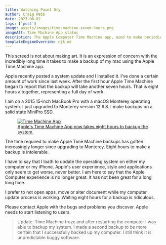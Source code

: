 ```yaml
---
title: Watching Paint Dry
author: Craig Webb
date: 2023-08-02
tags: ['post']
image: assets/images/time-machine-seven-hours.png
imageAlt: Time Machine App status
description: The Apple Computer Time Machine app, used to make periodic backups of my data and software on the computer, is taking eight hours to backup my computer. 
templateEngineOverride: njk,md
---
```


This screed is not about making art. It is an expression of concern with the incredibly long time it takes to make a backup of my mac using the Apple Time Machine app.

Apple recently posted a system update and I installed it. I've done a certain amount of work since last week. After the first hour Apple Time Machine began to report that the backup will take another seven hours. That is eight hours altogether, representing a full day of work.

I am on a 2015 15-inch MacBook Pro with a macOS Monterey operating system. I just upgraded to Monterey version 12.6.8. I make backups on a solid state MiniPro SSD. 

<a href="{{root}}assets/images/time-machine-seven-hours.png" title="Apple's Time Machine App now takes eight hours to backup the system.">
<figure class="fig-card left huge">
<image src="{{root}}assets/images/time-machine-seven-hours.png" alt="Time Machine App">
<figcaption>Apple's Time Machine App now takes eight hours to backup the system.</figcaptions>
</figure>
</a>

The time required to make Apple Time Machine backups has gotten increasingly longer since upgrading to Monterey. Eight hours to make a backup is intolerable.

I have to say that I loath to update the operating system on either my computer or my iPhone. Apple's user experience, style and applications only seem to get worse, never better. I am here to say that the Apple Computer experience is no longer great. It has not been great for a long long time.

I prefer to not open apps, move or alter document while my computer update process is working. Waiting eight hours for a backup is ridiculous. 

Please contact Apple with the bugs and problems you discover. Apple needs to start listening to users.

> Update: Time Machine froze and after restarting the computer I was able to backup my system. I made a second backup to be more certain that I successfully backed up my computer.
> I still think it is unpredictable buggy software.

